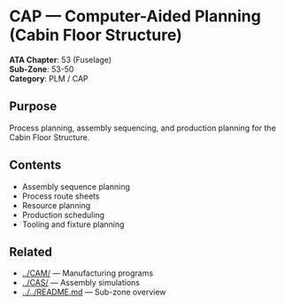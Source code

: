 # CAP — Computer-Aided Planning (Cabin Floor Structure)

**ATA Chapter**: 53 (Fuselage)  
**Sub-Zone**: 53-50  
**Category**: PLM / CAP

## Purpose

Process planning, assembly sequencing, and production planning for the Cabin Floor Structure.

## Contents

- Assembly sequence planning
- Process route sheets
- Resource planning
- Production scheduling
- Tooling and fixture planning

## Related

- [../CAM/](../CAM/) — Manufacturing programs
- [../CAS/](../CAS/) — Assembly simulations
- [../../README.md](../../README.md) — Sub-zone overview

